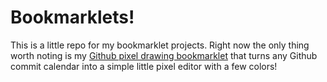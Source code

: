 # Bookmarklets!

This is a little repo for my bookmarklet projects. Right now the only thing worth noting
is my [Github pixel drawing bookmarklet](https://github.com/AndresCuervo/bookmarklet-collection/blob/master/gh-color-commit-log/script.js)
that turns any Github commit calendar into a simple little pixel editor with a few colors!
